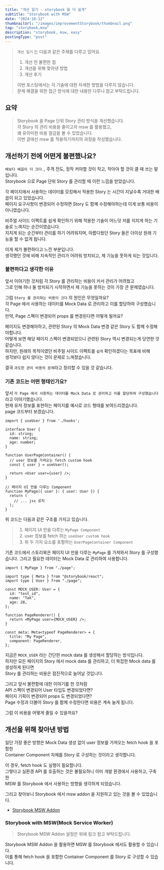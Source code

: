 ```yaml
---
title: "개선 일기 - storybook 을 더 쉽게"
subtitle: "Storybook with MSW"
date: "2024-10-12"
thumbnailUrl: "/images/improvementStorybook/thumbnail.png"
tag: "storybook,msw"
description: "storybook, msw, easy"
postingType: "post"
---
```


> `개선 일기` 는 다음과 같은 주제를 다루고 있어요.
>
> 1. 개선 전 불편한 점
> 2. 개선을 위해 찾아낸 방법
> 3. 개선 후기
>
> 이번 포스팅에서는 각 기술에 대한 자세한 방법을 다루지 않습니다.<br />
> 문제 해결을 위한 접근 방식에 대한 내용만 다루니 참고 부탁드립니다.

## 요약

> Storybook 을 Page 단위 Story 관리 방식을 개선했습니다.<br />
> 각 Story 의 관리 비용을 줄이고자 msw 를 활용했고,<br />
> 꽤 유의미한 비용 절감을 볼 수 있었습니다.<br />
> 이번 글에선 msw 를 적용하기까지의 과정을 작성했습니다.

## 개선하기 전에 어떤게 불편했나요?

`배보다 배꼽이 더 크다.`, 주객 전도, 정작 커야할 것이 작고, 작아야 할 것이 클 때 쓰는 말입니다.<br />
Storybook 으로 Page 단위 Story 를 관리할 때 이런 느낌을 받았습니다.

각 페이지에서 사용하는 데이터를 모킹해서 적용한 Story 는 시간이 지날수록 거대한 배꼽이 되고 있었습니다.<br />
페이지 요구사항이 변경되어 수정하면 Story 도 함꼐 수정해야하는데 이게 보통 비용이 아니였습니다.

비주얼 사이드 이펙트를 쉽게 확인하기 위해 적용한 기술이 어느덧 저를 지치게 하는 기술로 느껴지는 순간이였습니다.<br />
지치게 되는 순간부터 관리를 하기 어려워지며, 아름다웠던 Story 들은 더이상 원래 기능을 할 수 없게 됩니다.

이게 제가 불편하다고 느낀 부분입니다.<br />
생각했던 것에 비해 지속적인 관리가 어려워 방치되고, 제 기능을 못하게 되는 것입니다.

### 불편하다고 생각한 이유

앞서 이야기한 것처럼 각 Story 를 관리하는 비용이 커서 관리가 어려웠고<br />
그로 인해 하나 둘 방치되기 시작하면서 제 기능을 못하는 것이 가장 큰 문제였습니다.

그럼 `Story 를 관리하는 비용이 크다` 의 원인은 무엇일까요?<br />
각 Page 에서 사용하는 데이터를 Mock Data 로 관리하고 이를 할당하여 구성했습니다.<br />
만약, Page 스펙이 변경되어 props 를 변경된다면 어떻게 될까요?

페이지도 변경해야하고, 관련된 Story 의 Mock Data 변경 같은 Story 도 함께 수정해야합니다.<br />
어떻게 보면 해당 페이지 스펙이 변경되었으니 관련된 Story 역시 변경되는게 당연한 것 같습니다.<br />
하지만, 원래의 목적이였던 비주얼 사이드 이펙트를 `쉽게` 확인하겠다는 목표에 비해<br />
생각보다 쉽지 않다는 것이 문제로 느껴졌습니다.

결국 `과도한 관리 비용의 문제`라고 정리할 수 있을 것 같습니다.

### 기존 코드는 어떤 형태인가요?

앞서 `각 Page 에서 사용하는 데이터를 Mock Data 로 관리하고 이를 할당하여 구성했습니다` 라고 이야기했습니다.<br />
현재 유저 정보를 표현하는 페이지를 예시로 코드 형태를 보여드리겠습니다.<br />
page 코드부터 보겠습니다.

```tsx
import { useUser } from './hooks';

interface User {
  id: string;
  name: string;
  age: number;
}

function UserPageContainer() {
  // user 정보를 가져오는 fetch custom hook
  const { user } = useUser();

  return <User user={user} />;
}

// 페이지 UI 만을 다루는 Component
function MyPage({ user }: { user: User }) {
  return (
    // ... jsx 로직
  );
}
```

위 코드는 다음과 같은 구조를 가지고 있습니다.

> 1. 페이지 UI 만을 다루는 `MyPage Component`
> 2. user 정보를 fetch 하는 `useUser custom hook`
> 3. 위 두 가지 요소를 포함하는 `UserPageContainer Component`

기존 코드에서 스토리북은 페이지 UI 만을 다루는 `MyPage` 를 가져와서 Story 를 구성했습니다.
그리고 필요한 데이터는 Mock Data 로 관리하여 사용합니다.

```tsx
import { MyPage } from "./page";

import type { Meta } from "@storybook/react";
import type { User } from "./page";

const MOCK_USER: User = {
  id: "test_id",
  name: "Tak",
  age: 28,
};

function PageRenderer() {
  return <MyPage user={MOCK_USER} />;
}

const meta: Meta<typeof PageRenderer> = {
  title: "My Page",
  component: PageRenderer,
};
```

지금은 `MOCK_USER` 라는 간단한 mock data 를 생성해서 할당하는 방식입니다.<br />
하지만 모든 페이지의 Story 에서 mock data 를 관리하고, 더 복잡한 Mock data 를 생성하게 된다면<br />
Story 를 관리하는 비용은 점진적으로 늘어날 것입니다.

그리고 앞서 불편함에 대한 이야기를 한 것처럼<br />
API 스펙이 변경되어 User 타입도 변경되었다면?<br />
페이지 기획이 변경되어 props 도 변경되었다면?<br />
Page 수정과 더불어 Story 를 함께 수정한다면 비용은 계속 늘게 됩니다.

그럼 이 비용을 어떻게 줄일 수 있을까요?

## 개선을 위해 찾아낸 방법

일단 가장 좋은 방향은 Mock Data 생성 없이 user 정보를 가져오는 fetch hook 을 포함한<br />
Container Component 자체를 Story 로 구성하는 것이라고 생각합니다.

이 경우, fetch hook 도 실행이 필요합니다.<br />
그렇다고 실환경 API 를 호출하는 것은 불필요하니 이미 개발 환경에서 사용하고, 구축한<br />
MSW 를 Storybook 에서 사용하는 방향을 생각하게 되었습니다.

그리고 찾아보니 Storybook 에서 msw addon 을 지원하고 있는 것을 볼 수 있었습니다.

- [Storybook MSW Addon](https://storybook.js.org/addons/msw-storybook-addon)

### Storybook with MSW(Mock Service Worker)

> Storybook MSW Addon 설정은 위에 링크 참고 부탁드립니다.<br />

Storybook MSW Addon 을 활용하면 MSW 를 Storybook 에서도 활용할 수 있습니다.<br />
이를 통해 fetch hook 을 포함한 Container Component 를 Story 로 구성할 수 있습니다.

